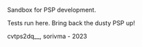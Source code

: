 Sandbox for PSP development.

Tests run here.
Bring back the dusty PSP up!

cvtps2dq__, sorivma - 2023